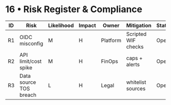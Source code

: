 # 16 • Risk Register & Compliance
ID | Risk | Likelihood | Impact | Owner | Mitigation | Status
-- | -- | -- | -- | -- | -- | --
R1 | OIDC misconfig | M | H | Platform | Scripted WIF checks | Open
R2 | API limit/cost spike | M | H | FinOps | caps + alerts | Open
R3 | Data source TOS breach | L | H | Legal | whitelist sources | Open
